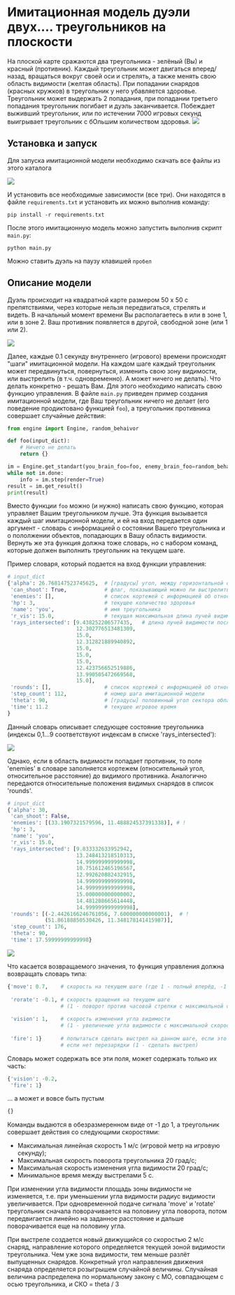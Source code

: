 # Имитационная модель дуэли двух.... треугольников на плоскости

На плоской карте сражаются два треугольника - зелёный (Вы) и красный (противник). Каждый треугольник может двигаться вперед/назад, вращаться вокруг своей оси и стрелять, а также менять свою область видимости (желтая область). При попадании снарядов (красных кружков) в треугольник у него убавляется здоровье. Треугольник может выдержать 2 попадания, при попадании третьего попадания треугольник погибает и дуэль заканчивается. Побеждает выживший треугольник, или по истечении 7000 игровых секунд выигрывает треугольник с бОльшим количеством здоровья.
![](imgs/gf.gif)

## Установка и запуск

Для запуска имитационной модели необходимо скачать все файлы из этого каталога

![](imgs/4.png)

И установить все необходимые зависимости (все три). Они находятся в файле `requirements.txt` и установить их можно выполнив команду:

```
pip install -r requirements.txt
```

После этого имитационную модель можно запустить выполнив скрипт `main.py`:
```
python main.py
```
Можно ставить дуэль на паузу клавишей `пробел`


## Описание модели

Дуэль происходит на квадратной карте размером 50 х 50 с препятствиями, через которые нельзя передвигаться, стрелять и видеть.
В начальный момент времени Вы располагаетесь в или в зоне 1, или в зоне 2. Ваш противник появляется в другой, свободной зоне (или 1 или 2). 

![](imgs/3.png)

Далее, каждые 0.1 секунду внутреннего (игрового) времени происходят "шаги" имитационной модели. На каждом шаге каждый треугольник может передвинуться, повернуться, изменить свою зону видимости, или выстрелить (в т.ч. одновременно). А может ничего не делать). Что делать конкретно - решать Вам. Для этого необходимо написать свою функцию управления. В файле `main.py` приведен пример создания имитационной модели, где Ваш треугольник ничего не делает (его поведение продиктовано функцией `foo`), а треугольник противника совершает случайные действия:

```python
from engine import Engine, random_behaivor

def foo(input_dict):
    # Ничего не делать
    return {}

im = Engine.get_standart(you_brain_foo=foo, enemy_brain_foo=random_behaivor)
while not im.done:
    info = im.step(render=True)
result = im.get_result()
print(result)
``` 

Вместо функции `foo` можно (и нужно) написать свою функцию, которая управляет Вашим треугольником лучше. Эта функция вызывается каждый шаг имитационной модели, и ей на вход передается один аргумент - словарь с информацией о состоянии Вашего треугольника и о пололжении объектов, попадающих в Вашу область видимости. Вернуть же эта функция должна тоже словарь, но с набором команд, которые должен выполнить треугольник на текущем шаге.

Пример словаря, который подается на вход функции управления:
```python
# input_dict
{'alpha': 26.768147523745625,  # [градусы] угол, между горизонтальной осью карты и осью треугольника
 'can_shoot': True,            # флаг, показывающий можно ли выстрелить на данном шаге
 'enemies': [],                # список кортежей с информацией об относительном положении видимых противников
 'hp': 3,                      # текущее количество здоровья
 'name': 'you',                # имя треугольника
 'r_vis': 15.0,                # текущая максимальная длина лучей видимости
 'rays_intersected': [9.438252206577435,   # длина лучей видимости после их пересечений с препядствиями
                      12.302776513481309,
                      15.0,
                      12.312821889940892,
                      15.0,
                      15.0,
                      15.0,
                      12.423756652519886,
                      13.990505472669568,
                      15.0],
 'rounds': [],                 # список кортежей с информацией об относительном положении видимых снарядов
 'step_count': 112,            # номер шага имитационной модели
 'theta': 90,                  # [градусы] половинный угол сектора области видимости
 'time': 11.2                  # текущее игровое время
}
```
Данный словарь описывает следующее состояние треугольника (индексы 0,1...9 соответствуют индексам в списке 'rays_intersected'):

![](imgs/6.png)

Однако, если в область видимости попадает противник, то поле 'enemies' в словаре заполняется кортежем (относительный угол, относительное расстояние) до видимого противника. Аналогично передаются относительные положения видимых снарядов в список 'rounds'.
```python
# input_dict
{'alpha': 30,
 'can_shoot': False,
 'enemies': [(33.1907321579596, 11.488824537391338)], # !
 'hp': 3,
 'name': 'you',
 'r_vis': 15.0,
 'rays_intersected': [9.833332633952942,
                      13.248413218510313,
                      14.999999999999998,
                      10.751612465196567,
                      12.992620882432915,
                      14.999999999999998,
                      14.999999999999998,
                      15.000000000000002,
                      14.481208665614448,
                      14.999999999999998],
 'rounds': [(-2.4426166246761056, 7.600000000000001),  # !
            (51.86188850530426, 11.348178141415987)],
 'step_count': 176,
 'theta': 90,
 'time': 17.59999999999998}
```
![](imgs/7.png)

Что касается возвращаемого значения, то функция управления должна возвращать словарь типа:

```python
{'move': 0.7,    # скорость на текущем шаге (где 1 - полный вперёд, -1 - полный назад) 
 
 'rorate': -0.1, # скорость вращения на текущем шаге 
                 # (1 - поворот против часовой стрелки с максимальной скоростью, -1 - против часовой)
 
 'vision': 1,    # скорость изменения угла видимости 
                 # (1 - увеличение угла видимости с максимальной скоростью, -1 - уменьшение)
 
 'fire': 1}      # попытаться сделать выстрел на данном шаге, если это возмнжно, 
                 # если нет перезарядки (1 - сделать выстрел)
```

Словарь может содержать все эти поля, может содержать только их часть:
```python
{'vision': -0.2,
 'fire': 1}      
```
... а может и вовсе быть пустым 
```python
{}      
```

Команды выдаются в обезразмеренном виде от -1 до 1, а треугольник совершает действия со следующими скоростями:

 - Максимальная линейная скорость 1 м/с (игровой метр на игровую секунду);
 - Максимальная скорость поворота треугольника 20 град/с;
 - Максимальная скорость изменения угла видимости 20 град/с;
 - Минимальное время между выстрелами 5 с.

 
При изменении угла видимости площадь зоны видимости не изменяется, т.е. при уменьшении угла видимости радиус видимости увеличивается. При одновременной подаче сигнала 'move' и 'rotate' треугольник сначала поворачивается на половину угла поворота, потом передвигается линейно на заданное расстояние и дальше поворачивается еще на половину угла.

При выстреле создается новый движущийся со скоростью 2 м/с снаряд, направление которого определяется текущей зоной видимости треугольника. Чем уже зона видимости, тем меньше разлёт выпущенных снарядов. Конкретный угол направления движения снаряда определяется розыгрышем случайной величины. Случайная величина распределена по нормальному закону с МО, совпадающем с осью треугольника, и СКО = theta / 3

